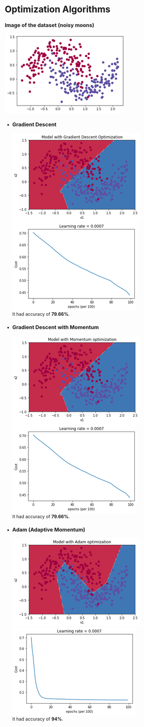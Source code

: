 # Optimization Algorithms

### Image of the dataset (noisy moons)

![](images/0.png)

* ### Gradient Descent
  
  ![](images/11.png) ![](images/12.png)  
  It had accuracy of **79.66%**.
  
* ### Gradient Descent with Momentum
  
  ![](images/21.png) ![](images/22.png)  
  It had accuracy of **79.66%**.

* ### Adam (Adaptive Momentum)  

  ![](images/31.png) ![](images/32.png)  
  It had accuracy of **94%**.
